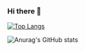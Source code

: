 ### Hi there 👋

<!-- 设置语言卡片 -->
[![Top Langs](https://github-readme-stats.vercel.app/api/top-langs/?username=weiguofeng)](https://github.com/anuraghazra/github-readme-stats)


<!-- 设置图标 -->

<!-- 编辑主题 -->
![Anurag's GitHub stats](https://github-readme-stats.vercel.app/api?username=weiguofeng&show_icons=true&theme=radical)




<!--
**weiguofeng/weiguofeng** is a ✨ _special_ ✨ repository because its `README.md` (this file) appears on your GitHub profile.

Here are some ideas to get you started:

- 🔭 I’m currently working on ...
- 🌱 I’m currently learning ...
- 👯 I’m looking to collaborate on ...
- 🤔 I’m looking for help with ...
- 💬 Ask me about ...
- 📫 How to reach me: ...
- 😄 Pronouns: ...
- ⚡ Fun fact: ...
-->


